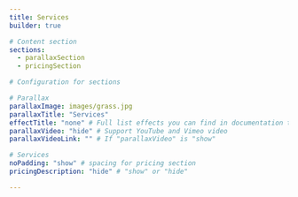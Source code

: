 ```yaml
---
title: Services
builder: true

# Content section
sections:
  - parallaxSection
  - pricingSection

# Configuration for sections

# Parallax
parallaxImage: images/grass.jpg
parallaxTitle: "Services"
effectTitle: "none" # Full list effects you can find in documentation theme
parallaxVideo: "hide" # Support YouTube and Vimeo video 
parallaxVideoLink: "" # If "parallaxVideo" is "show"

# Services
noPadding: "show" # spacing for pricing section
pricingDescription: "hide" # "show" or "hide"

---
```

